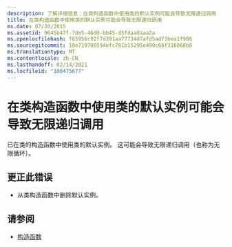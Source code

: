 ```yaml
---
description: 了解详细信息：在类构造函数中使用类的默认实例可能会导致无限递归调用
title: 在类构造函数中使用类的默认实例可能会导致无限递归调用
ms.date: 07/20/2015
ms.assetid: 9645b47f-7de5-46d0-bb45-d5fdaa8aaa2a
ms.openlocfilehash: f65956c92f7d391aa77734d7afd5adf3bea1f906
ms.sourcegitcommit: 10e719780594efc781b15295e499c66f316068b8
ms.translationtype: MT
ms.contentlocale: zh-CN
ms.lasthandoff: 02/14/2021
ms.locfileid: "100475677"
---
```

# <a name="use-of-default-instance-of-a-class-in-the-class-constructor-could-lead-to-infinite-recursive-call"></a>在类构造函数中使用类的默认实例可能会导致无限递归调用

已在类的构造函数中使用类的默认实例。 这可能会导致无限递归调用（也称为无限循环）。  
  
## <a name="to-correct-this-error"></a>更正此错误  
  
- 从类构造函数中删除默认实例。  
  
## <a name="see-also"></a>请参阅

- [构造函数](../programming-guide/concepts/object-oriented-programming.md#constructors)
